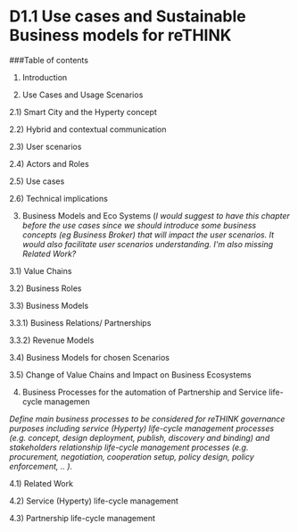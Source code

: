 # D1.1 Use cases and Sustainable Business models for reTHINK

###Table of contents

1)	Introduction 

2) Use Cases and Usage Scenarios

2.1)	Smart City and the Hyperty concept

2.2)	Hybrid and contextual communication

2.3)	User scenarios

2.4)	Actors and Roles

2.5)	Use cases 

2.6)	Technical implications 

3) Business Models and Eco Systems (_I would suggest to have this chapter before the use cases since we should introduce some business concepts (eg Business Broker) that will impact the user scenarios. It would also facilitate user scenarios understanding. I'm also missing Related Work?_

3.1) Value Chains

3.2) Business Roles

3.3) Business Models

3.3.1) Business Relations/ Partnerships

3.3.2) Revenue Models

3.4) Business Models for chosen Scenarios

3.5) Change of Value Chains and Impact on Business Ecosystems

4) Business Processes for the automation of Partnership and Service life-cycle managemen

_Define main business processes to be considered for reTHINK governance purposes including service (Hyperty) life-cycle management processes (e.g. concept, design deployment, publish, discovery and binding) and stakeholders relationship life-cycle management processes (e.g. procurement, negotiation, cooperation setup, policy design, policy enforcement,  .. )._

4.1) Related Work

4.2) Service (Hyperty) life-cycle management

4.3) Partnership life-cycle management
